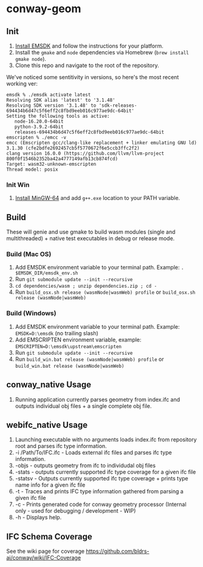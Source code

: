 # conway-geom

## Init

1. [Install EMSDK](https://github.com/emscripten-core/emsdk) and follow the instructions for your platform. 
2. Install the `gmake` and `node` dependencies via Homebrew (```brew install gmake node```).
3. Clone this repo and navigate to the root of the repository.

We've noticed some sentitivity in versions, so here's the most recent working ver:
```
emsdk % ./emsdk activate latest
Resolving SDK alias 'latest' to '3.1.48'
Resolving SDK version '3.1.48' to 'sdk-releases-694434b6d47c5f6eff2c8fbd9eeb016c977ae9dc-64bit'
Setting the following tools as active:
   node-16.20.0-64bit
   python-3.9.2-64bit
   releases-694434b6d47c5f6eff2c8fbd9eeb016c977ae9dc-64bit
emscripten % ./emcc -v 
emcc (Emscripten gcc/clang-like replacement + linker emulating GNU ld) 3.1.30 (cfe2bdfe2692457cb5f5770672f6e5ccb3ffc2f2)
clang version 16.0.0 (https://github.com/llvm/llvm-project 800f0f1546b2352ba42a4777149afb13cb874fcd)
Target: wasm32-unknown-emscripten
Thread model: posix
```

### Init Win
1. [Install MinGW-64](https://github.com/msys2/msys2-installer/releases/download/2022-06-03/msys2-x86_64-20220603.exe) and add ```g++.exe``` location to your PATH variable. 

## Build

These will genie and use gmake to build wasm modules (single and multithreaded) + native test executables in debug or release mode.

### Build (Mac OS)

1. Add EMSDK environment variable to your terminal path. Example: ```. $EMSDK_DIR/emsdk_env.sh```
1. Run ```git submodule update --init --recursive```
1. `cd dependencies/wasm ; unzip dependencies.zip ; cd -`
1. Run ```build_osx.sh release (wasmNode|wasmWeb) profile``` or ```build_osx.sh release (wasmNode|wasmWeb)```

### Build (Windows)
1. Add EMSDK environment variable to your terminal path. Example: ```EMSDK=D:\emsdk``` (no trailing slash)
1. Add EMSCRIPTEN environment variable, example: ```EMSCRIPTEN=D:\emsdk\upstream\emscripten```
1. Run ```git submodule update --init --recursive```
1. Run ```build_win.bat release (wasmNode|wasmWeb) profile``` or ```build_win.bat release (wasmNode|wasmWeb)```

## conway_native Usage
1. Running application currently parses geometry from index.ifc and outputs individual obj files + a single complete obj file. 

## webifc_native Usage
1. Launching executable with no arguments loads index.ifc from repository root and parses ifc type information.
2. -i /Path/To/IFC.ifc - Loads external ifc files and parses ifc type information.
3. -objs - outputs geometry from ifc to individudal obj files
4. -stats - outputs currently supported ifc type coverage for a given ifc file
5. -statsv - Outputs currently supported ifc type coverage + prints type name info for a given ifc file
6. -t - Traces and prints IFC type information gathered from parsing a given ifc file
7. -c - Prints generated code for conway geometry processor (Internal only - used for debugging / development - WIP)
8. -h - Displays help.

## IFC Schema Coverage

See the wiki page for coverage https://github.com/bldrs-ai/conway/wiki/IFC-Coverage
